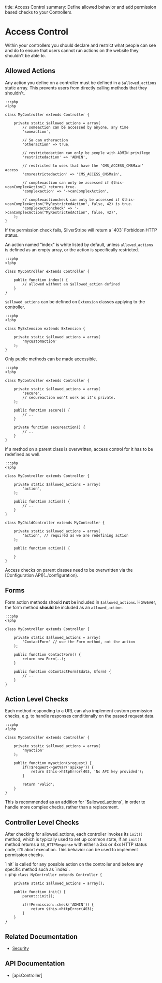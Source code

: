 title: Access Control
summary: Define allowed behavior and add permission based checks to your Controllers.

# Access Control

Within your controllers you should declare and restrict what people can see and do to ensure that users cannot run 
actions on the website they shouldn't be able to. 

## Allowed Actions

Any action you define on a controller must be defined in a `$allowed_actions` static array. This prevents users from
directly calling methods that they shouldn't.

	:::php
	<?php

	class MyController extends Controller {
		
		private static $allowed_actions = array(
			// someaction can be accessed by anyone, any time
			'someaction', 

			// So can otheraction
			'otheraction' => true, 
			
			// restrictedaction can only be people with ADMIN privilege
			'restrictedaction' => 'ADMIN', 

			// restricted to uses that have the 'CMS_ACCESS_CMSMain' access
			'cmsrestrictedaction' => 'CMS_ACCESS_CMSMain',
			
			// complexaction can only be accessed if $this->canComplexAction() returns true.
			'complexaction' => '->canComplexAction',

			// complexactioncheck can only be accessed if $this->canComplexAction("MyRestrictedAction", false, 42) is true.
			'complexactioncheck' => '->canComplexAction("MyRestrictedAction", false, 42)',
		);
	}

<div class="info">
If the permission check fails, SilverStripe will return a `403` Forbidden HTTP status.
</div>

An action named "index" is white listed by default, unless `allowed_actions` is defined as an empty array, or the action 
is specifically restricted.

	:::php
	<?php 

	class MyController extends Controller {

		public function index() {
			// allowed without an $allowed_action defined
		}
	}

`$allowed_actions` can be defined on `Extension` classes applying to the controller.

	:::php
	<?php

	class MyExtension extends Extension {

		private static $allowed_actions = array(
			'mycustomaction'
		);
	}

Only public methods can be made accessible.

	:::php
	<?php

	class MyController extends Controller {

		private static $allowed_actions = array(
			'secure',
			// secureaction won't work as it's private.
		);

		public function secure() {
			// ..
		}

		private function secureaction() {
			// ..
		}
	}

If a method on a parent class is overwritten, access control for it has to be redefined as well.
	
	:::php
	<?php

	class MyController extends Controller {

		private static $allowed_actions = array(
			'action',
		);

		public function action() {
			// ..
		}
	}

	class MyChildController extends MyController {

		private static $allowed_actions = array(
			'action', // required as we are redefining action
		);

		public function action() {

		}
	}

<div class="notice" markdown="1">
Access checks on parent classes need to be overwritten via the [Configuration API](../configuration).
</div>

## Forms

Form action methods should **not** be included in `$allowed_actions`. However, the form method **should** be included 
as an `allowed_action`.
	
	:::php
	<?php

	class MyController extends Controller {

		private static $allowed_actions = array(
			'ContactForm' // use the Form method, not the action
		);

		public function ContactForm() {
			return new Form(..);
		}

		public function doContactForm($data, $form) {
			// ..
		}
	}

## Action Level Checks

Each method responding to a URL can also implement custom permission checks, e.g. to handle responses conditionally on 
the passed request data.

	:::php
	<?php

	class MyController extends Controller {
		
		private static $allowed_actions = array(
			'myaction'
		);
		
		public function myaction($request) {
			if(!$request->getVar('apikey')) {
				return $this->httpError(403, 'No API key provided');
			} 
				
			return 'valid';
		}
	}

<div class="notice" markdown="1">
This is recommended as an addition for `$allowed_actions`, in order to handle more complex checks, rather than a 
replacement.
</div>

## Controller Level Checks

After checking for allowed_actions, each controller invokes its `init()` method, which is typically used to set up 
common state, If an `init()` method returns a `SS_HTTPResponse` with either a 3xx or 4xx HTTP status code, it'll abort 
execution. This behavior can be used to implement permission checks.

<div class="info" markdown="1">
`init` is called for any possible action on the controller and before any specific method such as `index`.
</div>
	:::php
	<?php

	class MyController extends Controller {
		
		private static $allowed_actions = array();
		
		public function init() {
			parent::init();

			if(!Permission::check('ADMIN')) {
				return $this->httpError(403);
			}
		}
	}

## Related Documentation

* [Security](../security)

## API Documentation

* [api:Controller]
